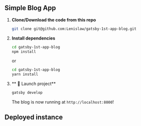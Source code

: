 ## Simple Blog App

1.  **Clone/Download the code from this repo**

    ```sh
    git clone git@github.com:Lenislaw/gatsby-1st-app-blog.git
    ```

1.  **Install dependencies**

    ```sh
    cd gatsby-1st-app-blog
    npm install
    ```

    or

    ```sh
    cd gatsby-1st-app-blog
    yarn install
    ```

1.  ** 🚀 Launch project**

    ```sh
    gatsby develop
    ```

    The blog is now running at `http://localhost:8000`!

## Deployed instance
